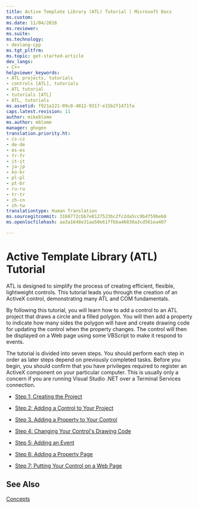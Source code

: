 ```yaml
---
title: Active Template Library (ATL) Tutorial | Microsoft Docs
ms.custom: 
ms.date: 11/04/2016
ms.reviewer: 
ms.suite: 
ms.technology:
- devlang-cpp
ms.tgt_pltfrm: 
ms.topic: get-started-article
dev_langs:
- C++
helpviewer_keywords:
- ATL projects, tutorials
- controls [ATL], tutorials
- ATL tutorial
- tutorials [ATL]
- ATL, tutorials
ms.assetid: f921a121-09c8-4812-9317-e15b2f1471fa
caps.latest.revision: 11
author: mikeblome
ms.author: mblome
manager: ghogen
translation.priority.ht:
- cs-cz
- de-de
- es-es
- fr-fr
- it-it
- ja-jp
- ko-kr
- pl-pl
- pt-br
- ru-ru
- tr-tr
- zh-cn
- zh-tw
translationtype: Human Translation
ms.sourcegitcommit: 3168772cbb7e8127523bc2fc2da5cc9b4f59beb8
ms.openlocfilehash: aa3a1648e31aa50e61ffbba46038a3cd561ea407

---
```

# Active Template Library (ATL) Tutorial
ATL is designed to simplify the process of creating efficient, flexible, lightweight controls. This tutorial leads you through the creation of an ActiveX control, demonstrating many ATL and COM fundamentals.  
  
 By following this tutorial, you will learn how to add a control to an ATL project that draws a circle and a filled polygon. You will then add a property to indicate how many sides the polygon will have and create drawing code for updating the control when the property changes. The control will then be displayed on a Web page using some VBScript to make it respond to events.  
  
 The tutorial is divided into seven steps. You should perform each step in order as later steps depend on previously completed tasks. Before you begin, you should confirm that you have privileges required to register an ActiveX component on your particular computer. This is usually only a concern if you are running Visual Studio .NET over a Terminal Services connection.  
  
-   [Step 1: Creating the Project](../atl/creating-the-project-atl-tutorial-part-1.md)  
  
-   [Step 2: Adding a Control to Your Project](../atl/adding-a-control-atl-tutorial-part-2.md)  
  
-   [Step 3. Adding a Property to Your Control](../atl/adding-a-property-to-the-control-atl-tutorial-part-3.md)  
  
-   [Step 4: Changing Your Control's Drawing Code](../atl/changing-the-drawing-code-atl-tutorial-part-4.md)  
  
-   [Step 5: Adding an Event](../atl/adding-an-event-atl-tutorial-part-5.md)  
  
-   [Step 6: Adding a Property Page](../atl/adding-a-property-page-atl-tutorial-part-6.md)  
  
-   [Step 7: Putting Your Control on a Web Page](../atl/putting-the-control-on-a-web-page-atl-tutorial-part-7.md)  
  
## See Also  
 [Concepts](../atl/active-template-library-atl-concepts.md)




<!--HONumber=Jan17_HO2-->


